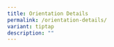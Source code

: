 ```yaml
---
title: Orientation Details
permalink: /orientation-details/
variant: tiptap
description: ""
---
```

